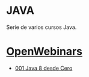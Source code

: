 # JAVA

Serie de varios cursos Java.

# [OpenWebinars](https://openwebinars.net/)

* [001 Java 8 desde Cero](https://github.com/adolfodelarosades/JAVA-NEW/blob/main/temarios/001_Java_8_desde_Cero.md)
